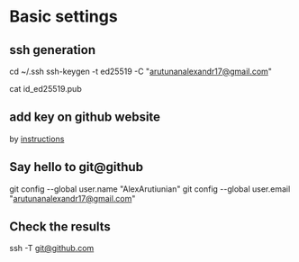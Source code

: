 # Basic settings

## ssh generation

cd ~/.ssh
ssh-keygen -t ed25519 -C "arutunanalexandr17@gmail.com"

cat id_ed25519.pub

## add key on github website

by [instructions]()

## Say hello to git@github

git config --global user.name "AlexArutiunian"
git config --global user.email "arutunanalexandr17@gmail.com"

## Check the results

ssh -T git@github.com


